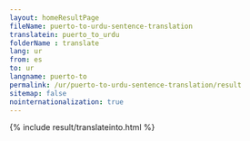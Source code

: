 ```yaml
---
layout: homeResultPage
fileName: puerto-to-urdu-sentence-translation
translatein: puerto_to_urdu
folderName : translate
lang: ur
from: es
to: ur
langname: puerto-to
permalink: /ur/puerto-to-urdu-sentence-translation/result
sitemap: false
nointernationalization: true
---
```

{% include result/translateinto.html %}

<script src="/js/result/translation.js" data-foldername="{{page.folderName}}" data-lang="{{page.lang}}"></script>
